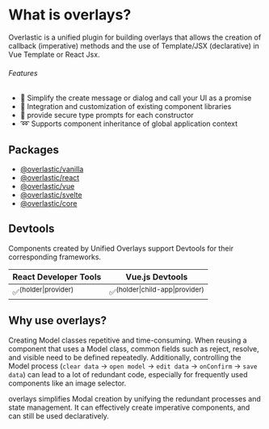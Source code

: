 # What is overlays?

Overlastic is a unified plugin for building overlays that allows the creation of callback (imperative) methods and the use of Template/JSX (declarative) in Vue Template or React Jsx.

###### Features

- 💫 Simplify the create message or dialog and call your UI as a promise
- 🧩 Integration and customization of existing component libraries
- 🦾 provide secure type prompts for each constructor
- ➿ Supports component inheritance of global application context

## Packages

- [@overlastic/vanilla](/en/core/element/)
- [@overlastic/react](/en/core/react/)
- [@overlastic/vue](/en/vue/)
- [@overlastic/svelte](/en/core/svelte/)
- [@overlastic/core](/en/core/functions/constructor.html)

## Devtools

Components created by Unified Overlays support Devtools for their corresponding frameworks.

| React Developer Tools | Vue.js Devtools                 |
| --------------------- | ------------------------------- |
| ✅<sup>(holder\|provider)</sup>  | ✅<sup>(holder\|child-app\|provider)</sup> |

## Why use overlays?

Creating Model classes repetitive and time-consuming. When reusing a component that uses a Model class, common fields such as reject, resolve, and visible need to be defined repeatedly. Additionally, controlling the Model process (`clear data` -> `open model` -> `edit data` -> `onConfirm` -> `save data`) can lead to a lot of redundant code, especially for frequently used components like an image selector.

overlays simplifies Modal creation by unifying the redundant processes and state management. It can effectively create imperative components, and can still be used declaratively.

